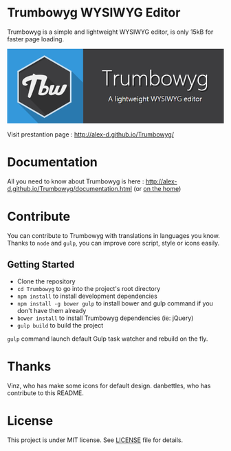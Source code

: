 # Trumbowyg WYSIWYG Editor

Trumbowyg is a simple and lightweight WYSIWYG editor, is only 15kB for faster page loading.

[![Trumbowyg logo](banner.png)](http://alex-d.github.io/Trumbowyg/)

Visit prestantion page : http://alex-d.github.io/Trumbowyg/


# Documentation

All you need to know about Trumbowyg is here : http://alex-d.github.io/Trumbowyg/documentation.html (or [on the home](http://alex-d.github.io/Trumbowyg/))


# Contribute

You can contribute to Trumbowyg with translations in languages you know.
Thanks to `node` and `gulp`, you can improve core script, style or icons easily.

## Getting Started

- Clone the repository
- `cd Trumbowyg` to go into the project's root directory
- `npm install` to install development dependencies
- `npm install -g bower gulp` to install bower and gulp command if you don't have them already
- `bower install` to install Trumbowyg dependencies (ie: jQuery)
- `gulp build` to build the project

`gulp` command launch default Gulp task watcher and rebuild on the fly.


# Thanks

Vinz, who has make some icons for default design.
danbettles, who has contribute to this README.


# License

This project is under MIT license. See [LICENSE](LICENSE) file for details.